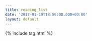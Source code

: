 ```yaml
---
title: reading_list
date: '2017-01-19T18:56:00.000+00:00'
layout: default
---
```


{% include tag.html %}
